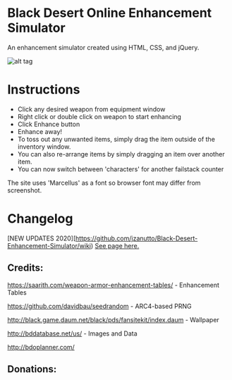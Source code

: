 # Black Desert Online Enhancement Simulator

An enhancement simulator created using HTML, CSS, and jQuery.

![alt tag](https://puu.sh/vEUvJ/bd3bc3ab96.jpg)


# Instructions
- Click any desired weapon from equipment window
- Right click or double click on weapon to start enhancing
- Click Enhance button
- Enhance away!
- To toss out any unwanted items, simply drag the item outside of the inventory window.
- You can also re-arrange items by simply dragging an item over another item.
- You can now switch between 'characters' for another failstack counter

The site uses 'Marcellus' as a font so browser font may differ from screenshot.

# Changelog
[NEW UPDATES 2020][https://github.com/jzanutto/Black-Desert-Enhancement-Simulator/wiki)
[See page here.](https://github.com/kodycode/Black-Desert-Enhancement-Simulator/wiki/Changelog)

## Credits:

https://saarith.com/weapon-armor-enhancement-tables/ - Enhancement Tables

https://github.com/davidbau/seedrandom - ARC4-based PRNG

http://black.game.daum.net/black/pds/fansitekit/index.daum - Wallpaper

http://bddatabase.net/us/ - Images and Data

http://bdoplanner.com/


## Donations:
<!-- [![paypal](https://www.paypalobjects.com/en_US/i/btn/btn_donate_SM.gif)]) -->
